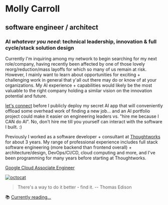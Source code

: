# Molly Carroll
## software engineer / architect
### AI _whatever you need_: technical leadership, innovation & full cycle/stack solution design

Currently I'm inquiring among my network to begin searching for my next role/company, having recently been affected by one of those lovely reorg/reduction/mass layoffs for which so many of us remain at risk.
However, I mainly want to learn about opportunities for exciting + challenging work in general that y'all out there may do or know of at your organizations. My AI experience + capabilities would likely be the most valuable to the right company holding a similar vision on the innovation potential and future.

[let's connect](https://www.linkedin.com/in/mollyacarroll/) before I publicly deploy my secret AI app that will conveniently offload some overhead work of finding a new job... and an AI portfolio project could make it easier on engineering leaders vs. "hire me because I CAN do AI". No, don't hire me till you yourself can interact with the software I built. :)

Previously I worked as a software developer + consultant at [Thoughtworks](https://github.com/thoughtworks) for about 3 years. My range of professional experience includes full stack software engineering (more backend than frontend overall) + architecture/design, DevOps/CI/CD, cloud computing and more, and I've been programming for many years before starting at Thoughtworks. 

[Google Cloud Associate Engineer](https://www.credly.com/badges/b75b620b-6ea6-4dc9-9afd-59f02ccd1392/public_url)

[![octocat](https://i.imgur.com/JqU5A8U.png)](https://linkedin.com/mollyacarroll/)

> There's a way to do it better - find it. -- Thomas Edison

📚 [Currently reading...](https://www.goodreads.com/mollycarroll)
